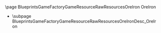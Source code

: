 \page BlueprintsGameFactoryGameResourceRawResourcesOreIron OreIron
- \subpage BlueprintsGameFactoryGameResourceRawResourcesOreIronDesc_OreIron
